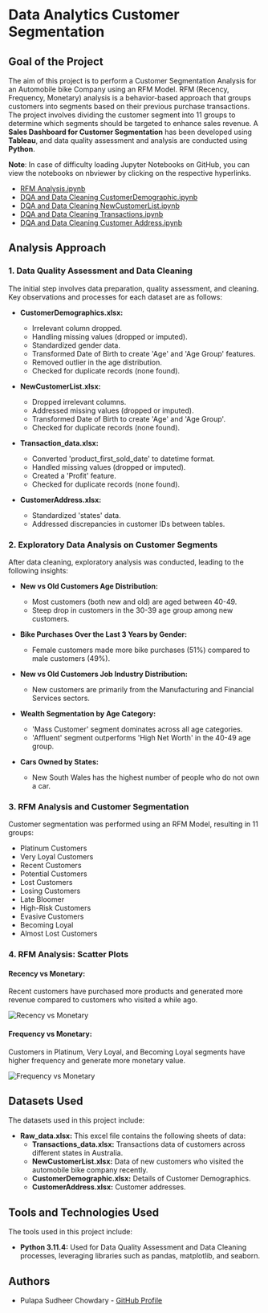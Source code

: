 # Data Analytics Customer Segmentation

## Goal of the Project

The aim of this project is to perform a Customer Segmentation Analysis for an Automobile bike Company using an RFM Model. RFM (Recency, Frequency, Monetary) analysis is a behavior-based approach that groups customers into segments based on their previous purchase transactions. The project involves dividing the customer segment into 11 groups to determine which segments should be targeted to enhance sales revenue. A **Sales Dashboard for Customer Segmentation** has been developed using **Tableau**, and data quality assessment and analysis are conducted using **Python**.

**Note**: In case of difficulty loading Jupyter Notebooks on GitHub, you can view the notebooks on nbviewer by clicking on the respective hyperlinks.

- [RFM Analysis.ipynb](https://nbviewer.org/github/sudheerpulapa/Customer-Segmentation-Analysis-/blob/main/5.Recency-Frequency-Monetary-RFM-Analysis.ipynb)
- [DQA and Data Cleaning CustomerDemographic.ipynb](https://nbviewer.org/github/sudheerpulapa/Customer-Segmentation-Analysis-/blob/main/2.Customer_Demography_Data_Cleaning_and_Data_Quality_Assessment.ipynb)
- [DQA and Data Cleaning NewCustomerList.ipynb](https://nbviewer.org/github/sudheerpulapa/Customer-Segmentation-Analysis-/blob/main/3.New_Customer_List_Data_Cleaning_DQA.ipynb)
- [DQA and Data Cleaning Transactions.ipynb](https://nbviewer.org/github/sudheerpulapa/Customer-Segmentation-Analysis-/blob/main/4.Transactions_Data_Cleaning_DQA.ipynb)
- [DQA and Data Cleaning Customer Address.ipynb](https://nbviewer.org/github/sudheerpulapa/Customer-Segmentation-Analysis-/blob/main/1.Customer_Address_Data_Cleaning_and_Quality_Assessment.ipynb)

## Analysis Approach

### 1. Data Quality Assessment and Data Cleaning

The initial step involves data preparation, quality assessment, and cleaning. Key observations and processes for each dataset are as follows:

- **CustomerDemographics.xlsx:**
  - Irrelevant column dropped.
  - Handling missing values (dropped or imputed).
  - Standardized gender data.
  - Transformed Date of Birth to create 'Age' and 'Age Group' features.
  - Removed outlier in the age distribution.
  - Checked for duplicate records (none found).

- **NewCustomerList.xlsx:**
  - Dropped irrelevant columns.
  - Addressed missing values (dropped or imputed).
  - Transformed Date of Birth to create 'Age' and 'Age Group'.
  - Checked for duplicate records (none found).

- **Transaction_data.xlsx:**
  - Converted 'product_first_sold_date' to datetime format.
  - Handled missing values (dropped or imputed).
  - Created a 'Profit' feature.
  - Checked for duplicate records (none found).

- **CustomerAddress.xlsx:**
  - Standardized 'states' data.
  - Addressed discrepancies in customer IDs between tables.

### 2. Exploratory Data Analysis on Customer Segments

After data cleaning, exploratory analysis was conducted, leading to the following insights:

- **New vs Old Customers Age Distribution:**
  - Most customers (both new and old) are aged between 40-49.
  - Steep drop in customers in the 30-39 age group among new customers.

- **Bike Purchases Over the Last 3 Years by Gender:**
  - Female customers made more bike purchases (51%) compared to male customers (49%).

- **New vs Old Customers Job Industry Distribution:**
  - New customers are primarily from the Manufacturing and Financial Services sectors.

- **Wealth Segmentation by Age Category:**
  - 'Mass Customer' segment dominates across all age categories.
  - 'Affluent' segment outperforms 'High Net Worth' in the 40-49 age group.

- **Cars Owned by States:**
  - New South Wales has the highest number of people who do not own a car.

### 3. RFM Analysis and Customer Segmentation

Customer segmentation was performed using an RFM Model, resulting in 11 groups:

- Platinum Customers
- Very Loyal Customers
- Recent Customers
- Potential Customers
- Lost Customers
- Losing Customers
- Late Bloomer
- High-Risk Customers
- Evasive Customers
- Becoming Loyal
- Almost Lost Customers

### 4. RFM Analysis: Scatter Plots

#### Recency vs Monetary:

Recent customers have purchased more products and generated more revenue compared to customers who visited a while ago.

![Recency vs Monetary](https://nbviewer.org/github/sudheerpulapa/Customer-Segmentation-Analysis-/blob/main/Data-Visualization/recency_vs_monetary_scatter.png)

#### Frequency vs Monetary:

Customers in Platinum, Very Loyal, and Becoming Loyal segments have higher frequency and generate more monetary value.

![Frequency vs Monetary](https://nbviewer.org/github/sudheerpulapa/Customer-Segmentation-Analysis-/blob/main/Data-Visualization/frequency_vs_monetary_scatter.png)

## Datasets Used

The datasets used in this project include:

- **Raw_data.xlsx:** This excel file contains the following sheets of data:
  - **Transactions_data.xlsx:** Transactions data of customers across different states in Australia.
  - **NewCustomerList.xlsx:** Data of new customers who visited the automobile bike company recently.
  - **CustomerDemographic.xlsx:** Details of Customer Demographics.
  - **CustomerAddress.xlsx:** Customer addresses.

## Tools and Technologies Used

The tools used in this project include:

- **Python 3.11.4:** Used for Data Quality Assessment and Data Cleaning processes, leveraging libraries such as pandas, matplotlib, and seaborn.

## Authors

- Pulapa Sudheer Chowdary - [GitHub Profile](https://github.com/sudheerpulapa/Customer-Segmentation-Analysis-/tree/main)
